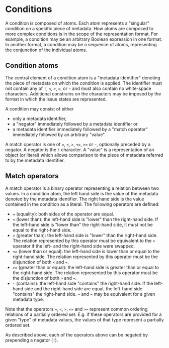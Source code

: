 # Conditions

A condition is composed of atoms. Each atom represents a "singular" condition on
a specific piece of metadata. How atoms are composed to more complex conditions
is in the scope of the representation format. For example, a condition may be an
arbitrary Boolean expression in one format. In another format, a condition may
be a sequence of atoms, representing the conjunction of the individual atoms.


## Condition atoms

The central element of a condition atom is a "metadata identifier" denoting the
piece of metadata on which the condition is applied. The identifier must not
contain any of `!`, `<`, `>`, `=`, or `~` and must also contain no white-space
characters. Additional constrains on the characters may be imposed by the format
in which the issue states are represented.

A condition may consist of either
 * only a metadata identifier,
 * a "negator" immediately followed by a metadata identifier or
 * a metadata identifier immediately followed by a "match operator" immediately
   followed by an arbitrary "value".

A match operator is one of `=`, `<`, `>`, `<=`, `>=` or `~`, optionally preceded
by a negator. A negator is the `!` character. A "value" is a representation of
an object (or literal) which allows comparison to the piece of metadata referred
to by the metadata identifier.


## Match operators

A match operator is a binary operator representing a relation between two
values. In a condition atom, the left hand side is the value of the metadata
denoted by the metadata identifier. The right hand side is the value contained
in the condition as a literal. The following operators are defined:

 * `=` (equality): both sides of the operator are equal.
 * `<` (lower than): the left-hand side is "lower" than the right-hand side.
   If the left-hand side is "lower than" the right-hand side, it must not be
   equal to the right-hand side.
 * `>` (greater than): the left-hand side is "lower" than the right-hand side.
   The relation represented by this operator must be equivalent to the `>`
   operator if the left- and the right-hand side were swapped.
 * `<=` (lower than or equal): the left-hand side is lower than or equal to the
   right-hand side. The relation represented by this operator must be the
   disjunction of both `<` and `=`.
 * `>=` (greater than or equal): the left-hand side is greater than or equal to
   the right-hand side. The relation represented by this operator must be the
   disjunction of both `>` and `=`.
 * `~` (contains): the left-hand side "contains" the right-hand side. If the
   left-hand side and the right-hand side are equal, the left-hand side
   "contains" the right-hand side. `~` and `=` may be equivalent for a given
   metadata type.

Note that the operators `=`, `<`, `>`, `<=` and `>=` represent common ordering
relations of a partially ordered set. E.g. if these operators are provided for
a given "type" of metadata values, the values of that type represent a partially
ordered set.

As described above, each of the operators above can be negated by prepending a
negator (`!`).

